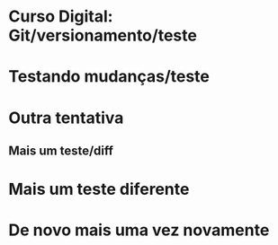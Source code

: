 # Curso Digital: Git/versionamento/teste

# Testando mudanças/teste

# Outra tentativa

## Mais um teste/diff

# Mais um teste diferente

# De novo mais uma vez novamente